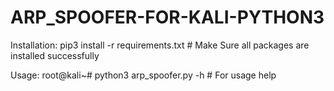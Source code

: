 # ARP_SPOOFER-FOR-KALI-PYTHON3

Installation: pip3 install -r requirements.txt # Make Sure all packages are installed successfully

Usage: root@kali~# python3 arp_spoofer.py -h # For usage help
